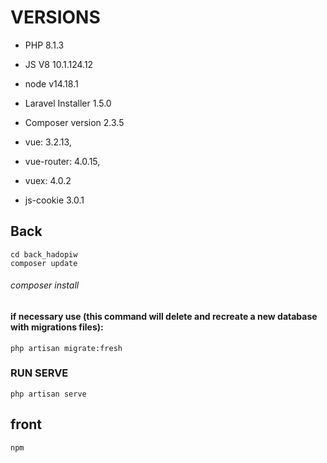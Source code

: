# VERSIONS

- PHP 8.1.3
- JS V8 10.1.124.12
- node v14.18.1
- Laravel Installer 1.5.0
- Composer version 2.3.5

- vue: 3.2.13,
- vue-router: 4.0.15,
- vuex: 4.0.2
- js-cookie 3.0.1

## Back

```
cd back_hadopiw
composer update
```

###### composer install

#### if necessary use (this command will delete and recreate a new database with migrations files):

```
php artisan migrate:fresh
```

### RUN SERVE

```
php artisan serve
```

## front

```
npm
```

